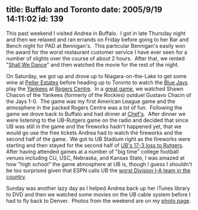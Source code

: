 title: Buffalo and Toronto
date: 2005/9/19 14:11:02
id: 139
---
This past weekend I visited Andrea in Buffalo.  I got in late Thursday night and then we relaxed and ran errands on Friday before going to her Bar and Bench night for PAD at Bennigan's.  This particular Bennigan's easily won the award for the worst restaurant customer service I have ever seen for a number of slights over the course of about 2 hours.  After that, we rented "[Shall We Dance](http://www.amazon.com/exec/obidos/redirect?link_code=ur2&amp;camp=1789&amp;tag=shanechurch-20&amp;creative=9325&amp;path=tg/detail/-/B0006GAI6Y/qid=1127151516/sr=8-4/ref=pd_bbs_4?v=glance)" and then watched the movie for the rest of the night.

On Saturday, we got up and drove up to Niagara-on-the-Lake to get some wine at [Peller Estates](http://www.peller.com/) before heading up to Toronto to watch the [Blue Jays](http://www.bluejays.com/) play the [Yankees](http://www.yankees.com/) at [Rogers Centre](http://www.rogerscentre.com/).  In a [great game](http://sports.espn.go.com/mlb/recap?gameId=250917114), we watched Shawn Chacon of the Yankees (formerly of the Rockies) outduel Gustavo Chacin of the Jays 1-0.  The game was my first American League game and the atmosphere in the packed Rogers Centre was a lot of fun.  Following the game we drove back to Buffalo and had dinner at [Chef's](http://www.ilovechefs.com/).  After dinner we were listening to the UB-Rutgers game on the radio and decided that since UB was still in the game and the fireworks hadn't happened yet, that we would go use the free tickets Andrea had to watch the fireworks and the second half of the game.  We got to UB Stadium right as the fireworks were starting and then stayed for the second half of [UB's 17-3 loss to Rutgers](http://sports.espn.go.com/ncf/recap?gameId=252602084).  After having attended games at a number of "big time" college football venues including CU, USC, Nebraska, and Kansas State, I was amazed at how "high school" the game atmosphere at UB is, though I guess I shouldn't be too surprised given that ESPN calls UB the [worst Division I-A team in the country](http://sports.espn.go.com/ncf/news/story?id=2160168).

Sunday was another lazy day as I helped Andrea back up her iTunes library to DVD and then we watched some movies on the UB cable system before I had to fly back to Denver.  Photos from the weekend are on my [photo page](/photo.aspx).